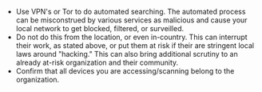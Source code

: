 

  * Use VPN's or Tor to do automated searching. The automated process can be misconstrued by various services as malicious and cause your local network to get blocked, filtered, or surveilled.
  * Do not do this from the location, or even in-country. This can interrupt their work, as stated above, or put them at risk if their are stringent local laws around "hacking." This can also bring additional scrutiny to an already at-risk organization and their community.
  * Confirm that all devices you are accessing/scanning belong to the organization.
